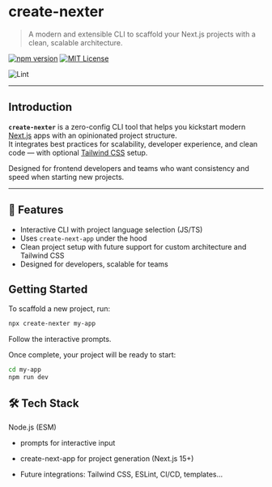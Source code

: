 # create-nexter

> A modern and extensible CLI to scaffold your Next.js projects with a clean, scalable architecture.


[![npm version](https://img.shields.io/npm/v/create-nexter.svg?style=flat-square)](https://www.npmjs.com/package/create-nexter)
[![MIT License](https://img.shields.io/badge/license-MIT-blue.svg?style=flat-square)](LICENSE)

![Lint](https://github.com/msz-tech/create-nexter/actions/workflows/lint.yaml/badge.svg?branch=main)



---

## Introduction

**`create-nexter`** is a zero-config CLI tool that helps you kickstart modern [Next.js](https://nextjs.org/) apps with an opinionated project structure.  
It integrates best practices for scalability, developer experience, and clean code — with optional [Tailwind CSS](https://tailwindcss.com/) setup.

Designed for frontend developers and teams who want consistency and speed when starting new projects.

---

## 🚀 Features

- Interactive CLI with project language selection (JS/TS)
- Uses `create-next-app` under the hood
- Clean project setup with future support for custom architecture and Tailwind CSS
- Designed for developers, scalable for teams



## Getting Started

To scaffold a new project, run:

```bash
npx create-nexter my-app
```

Follow the interactive prompts.

Once complete, your project will be ready to start:
```bash
cd my-app
npm run dev
```
## 🛠 Tech Stack
Node.js (ESM)

- prompts for interactive input

- create-next-app for project generation (Next.js 15+)

- Future integrations: Tailwind CSS, ESLint, CI/CD, templates...